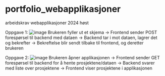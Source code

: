 # portfolio_webapplikasjoner
arbeidskrav webapplikasjoner 2024 høst 

Oppgave 1: 
![image](https://github.com/user-attachments/assets/47f11eb3-9e84-481a-844c-fa7b30bb1941)
Brukeren fyller ut et skjema -> Frontend sender POST forespørsel til backend med dataen -> Backend tar i mot dataen, lagrer det og bekrefter -> Bekreftelse blir sendt tilbake til frontend, og deretter brukeren 

Oppgave 2: 
![image](https://github.com/user-attachments/assets/904fe915-6c8d-489f-8c98-569acf9c59a6)
Brukeren åpner applikasjonen -> Frontend sender GET forespørsel til backend for å hente prosjektene/dataen -> Backend svarer med liste over prosjektene -> Frontend viser prosjektene i applikasjonen
